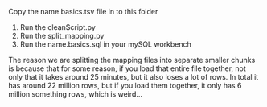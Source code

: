 Copy the name.basics.tsv file in to this folder 

1. Run the cleanScript.py 
2. Run the split_mapping.py 
3. Run the name.basics.sql in your mySQL workbench





The reason we are splitting the mapping files into separate smaller chunks is because that for some reason, if you load that entire file together, not only that it takes around 25 minutes, but it also loses a lot of rows. In total it has around 22 million rows, but if you load them together, it only has 6 million something rows, which is weird... 